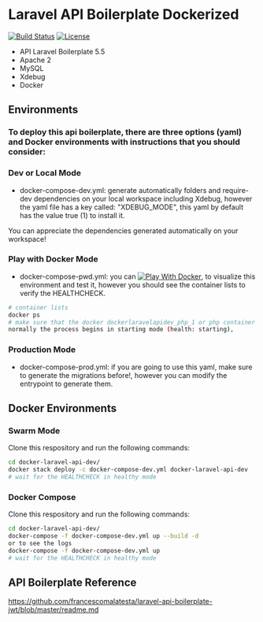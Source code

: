 # Laravel API Boilerplate Dockerized

[![Build Status](https://travis-ci.org/jfernancordova/docker-laravel-api-dev.svg?branch=master)](https://travis-ci.org/jfernancordova/docker-laravel-api-dev)
[![License](https://img.shields.io/badge/License-MIT-yellow.svg)](https://opensource.org/licenses/MIT)

* API Laravel Boilerplate 5.5
* Apache 2
* MySQL
* Xdebug
* Docker

## Environments

### To deploy this api boilerplate, there are three options (yaml) and Docker environments with instructions that you should consider:

### Dev or Local Mode
* docker-compose-dev.yml: generate automatically folders and require-dev dependencies on your local workspace including Xdebug, however the yaml file has a key called:
"XDEBUG_MODE", this yaml by default has the value true (1) to install it.

You can appreciate the dependencies generated automatically on your workspace!

### Play with Docker Mode
* docker-compose-pwd.yml: you can [![Play With Docker](https://cdn.rawgit.com/play-with-docker/stacks/cff22438/assets/images/button.png)](http://play-with-docker.com?stack=https://raw.githubusercontent.com/jfernancordova/docker-laravel-api-dev/feature/refactoring/docker-compose-pwd.yml), to visualize this environment and test it, however you should see the container lists to verify the HEALTHCHECK. 

```bash
# container lists
docker ps
# make sure that the docker dockerlaravelapidev_php_1 or php container is (healthy),
normally the process begins in starting mode (health: starting),
```
### Production Mode
* docker-compose-prod.yml: if you are going to use this yaml, make sure to generate the migrations before!, however you can modify the entrypoint to generate them.

## Docker Environments

### Swarm Mode
Clone this respository and run the following commands:
```bash
cd docker-laravel-api-dev/
docker stack deploy -c docker-compose-dev.yml docker-laravel-api-dev
# wait for the HEALTHCHECK in healthy mode
```

### Docker Compose
Clone this respository and run the following commands:
```bash
cd docker-laravel-api-dev/
docker-compose -f docker-compose-dev.yml up --build -d 
or to see the logs 
docker-compose -f docker-compose-dev.yml up 
# wait for the HEALTHCHECK in healthy mode
```

## API Boilerplate Reference
https://github.com/francescomalatesta/laravel-api-boilerplate-jwt/blob/master/readme.md
